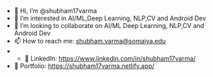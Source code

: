 - 👋 Hi, I’m @shubham17varma
- 👀 I’m interested in AI/ML,Deep Learning, NLP,CV and Android Dev
- 💞️ I’m looking to collaborate on AI/ML Deep Learning, NLP,CV and Android Dev
- 📫 How to reach me: shubham.varma@somaiya.edu
- - 🔗 LinkedIn: https://www.linkedin.com/in/shubham17varma/
- 🔗 Portfolio: https://shubham17varma.netlify.app/
<!-- - 🌱 I’m currently learning ... -->

<!---
shubham17varma/shubham17varma is a ✨ special ✨ repository because its `README.md` (this file) appears on your GitHub profile.
You can click the Preview link to take a look at your changes.
--->
